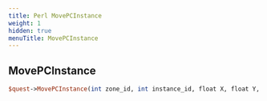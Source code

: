 ```yaml
---
title: Perl MovePCInstance
weight: 1
hidden: true
menuTitle: MovePCInstance
---
```

## MovePCInstance
```perl
$quest->MovePCInstance(int zone_id, int instance_id, float X, float Y, float Z, [float heading])
```